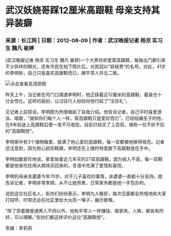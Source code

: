 # 武汉妖娆哥踩12厘米高跟鞋 母亲支持其异装癖

### 来源：长江网 | 日期：2012-08-09 | 作者：武汉晚报记者 杨京 实习生 魏凡 崔婷

(武汉晚报记者 杨京 实习生 魏凡 崔婷)一个大男将却爱穿高跟鞋，每每出门都引来不少异样的眼光，还有市民在拍下照片后，对其冠以“妖娆男”的名号。对此，41岁的李明称，自己只是喜欢高跟鞋而已，跟平常人并无二致。

![点击查看高清原图](./W020120809331923716360.jpg)

昨天上午，当记者在司门口偶遇李明时，他正踩着近12厘米的高跟鞋，着装也十分女性化。这样的装扮，让过往行人纷纷向他行起了“注目礼”。

见记者上前搭话，李明颇为热情做起了自我介绍。他告诉记者，自己平时喜爱游泳、唱歌，“就和你们每个人一样，穿高跟鞋只是爱好而已”。已经结婚生子的他，在9年前迷上高跟鞋后便一发不可收拾，目前已经买了上百双，堪称一位不折不扣的“高跟鞋控”。

李明家中有3个储物箱里，放满了他心爱的高跟鞋，每一双都被他擦得锃亮。记者还注意到，因为担心损伤鞋跟，李明还在上楼时特意脱下高跟鞋提在手中。

李明如数家珍地说，家里放着近几年买的27双高跟鞋。因为收入不高，每一双鞋都是他省吃俭用从商场买回来的，言语中充满了爱惜和喜悦。

李明的母亲余婆婆今年70岁。对于儿子喜欢的事情，余婆婆一直都十分支持。她告诉记者，李明非常孝顺，从不让她劳累，日常家务都是他一手包办的。

说到这位社区名人，街坊们纷纷表示，李明为人极好，每次见面都会热情地和大家打招呼，时常还会在社区里给大伙亮一嗓子，展示歌喉。

“除了穿着跟普通男人不同以外，他和平常人一样赚钱、做家务。人嘛，都各有所好，可以理解。”街坊们都这样评价这位“高跟鞋控”。

责编：李莉莉